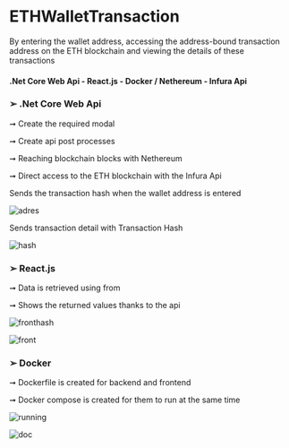 # ETHWalletTransaction

By entering the wallet address, accessing the address-bound transaction address on the ETH blockchain and viewing the details of these transactions

#### .Net Core Web Api - React.js - Docker  / Nethereum - Infura Api 

### ➢ .Net Core Web Api 

➞ Create the required modal

➞ Create api post processes

➞ Reaching blockchain blocks with Nethereum

➞ Direct access to the ETH blockchain with the Infura Api


Sends the transaction hash when the wallet address is entered

![adres](https://github.com/capanoglu-hus/ETHWalletTransaction/assets/85956625/89ab5f40-cea1-403d-b849-dc9306634eb3)

Sends transaction detail with Transaction Hash

![hash](https://github.com/capanoglu-hus/ETHWalletTransaction/assets/85956625/23a6853b-3836-45ed-9f2b-db8d42a3373c)

### ➢ React.js 

➞ Data is retrieved using from

➞ Shows the returned values thanks to the api

![fronthash](https://github.com/capanoglu-hus/ETHWalletTransaction/assets/85956625/f45dbe62-c1b9-4ef1-8acb-0f46e9ca215f)

![front](https://github.com/capanoglu-hus/ETHWalletTransaction/assets/85956625/952a4235-b408-4b6b-a2d8-9cdeffd52369)

### ➢ Docker

➞ Dockerfile is created for backend and frontend

➞ Docker compose is created for them to run at the same time

![running](https://github.com/capanoglu-hus/ETHWalletTransaction/assets/85956625/6317b4b3-202c-4cd4-8212-3a1e907147a5)

![doc](https://github.com/capanoglu-hus/ETHWalletTransaction/assets/85956625/70922563-19cc-4abe-8ef3-dbfe2def9d7d)

